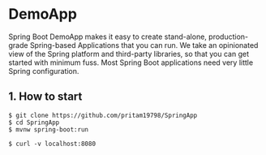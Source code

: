 # DemoApp

Spring Boot DemoApp makes it easy to create stand-alone, production-grade Spring-based Applications that you can run. We take an opinionated view of the Spring platform and third-party libraries, so that you can get started with minimum fuss. Most Spring Boot applications need very little Spring configuration.

## 1. How to start
```
$ git clone https://github.com/pritam19798/SpringApp
$ cd SpringApp
$ mvnw spring-boot:run

$ curl -v localhost:8080
```



